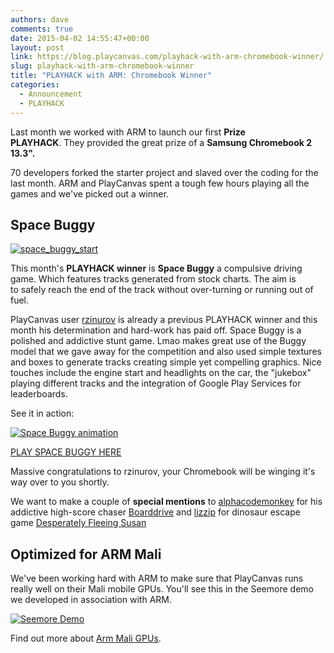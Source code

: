 ```yaml
---
authors: dave
comments: true
date: 2015-04-02 14:55:47+00:00
layout: post
link: https://blog.playcanvas.com/playhack-with-arm-chromebook-winner/
slug: playhack-with-arm-chromebook-winner
title: "PLAYHACK with ARM: Chromebook Winner"
categories:
  - Announcement
  - PLAYHACK
---
```


Last month we worked with ARM to launch our first **Prize PLAYHACK**. They provided the great prize of a **Samsung Chromebook 2 13.3".**

70 developers forked the starter project and slaved over the coding for the last month. ARM and PlayCanvas spent a tough few hours playing all the games and we've picked out a winner.

## Space Buggy

[![space_buggy_start](/img/space_buggy_start.png)](https://playcanv.as/p/3RerJIcy)

This month's **PLAYHACK winner** is **Space Buggy** a compulsive driving game. Which features tracks generated from stock charts. The aim is to safely reach the end of the track without over-turning or running out of fuel.

PlayCanvas user [rzinurov](https://playcanvas.com/user/rzinurov) is already a previous PLAYHACK winner and this month his determination and hard-work has paid off. Space Buggy is a polished and addictive stunt game. Lmao makes great use of the Buggy model that we gave away for the competition and also used simple textures and boxes to generate tracks creating simple yet compelling graphics. Nice touches include the engine start and headlights on the car, the "jukebox" playing different tracks and the integration of Google Play Services for leaderboards.

See it in action:

[![Space Buggy animation](https://s3-eu-west-1.amazonaws.com/static.playcanvas.com/announcements/space_buggy.gif)](https://playcanv.as/p/3RerJIcy)

[PLAY SPACE BUGGY HERE](https://playcanv.as/p/3RerJIcy)

Massive congratulations to rzinurov, your Chromebook will be winging it's way over to you shortly.

We want to make a couple of **special mentions** to [alphacodemonkey](https://playcanvas.com/user/alphacodemonkey) for his addictive high-score chaser [Boarddrive](https://playcanv.as/p/xx4btYi9) and [lizzip](https://playcanvas.com/user/lizzip) for dinosaur escape game [Desperately Fleeing Susan](https://playcanv.as/p/Qx3Kepfq)

## Optimized for ARM Mali

We've been working hard with ARM to make sure that PlayCanvas runs really well on their Mali mobile GPUs. You'll see this in the Seemore demo we developed in association with ARM.

[![Seemore Demo](/img/seemore-greenhouse2.png)](https://playcanv.as/p/MflWvdTW/)

Find out more about [Arm Mali GPUs](https://developer.arm.com/ip-products/graphics-and-multimedia/mali-gpus.).
